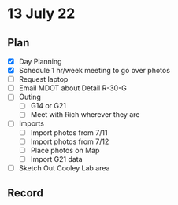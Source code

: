 # 13 July 22
## Plan
- [x] Day Planning
- [x] Schedule 1 hr/week meeting to go over photos
- [ ] Request laptop
- [ ] Email MDOT about Detail R-30-G
- [ ] Outing
	- [ ] G14 or G21
	- [ ] Meet with Rich wherever they are
- [ ] Imports
	- [ ] Import photos from 7/11
	- [ ] Import photos from 7/12
	- [ ] Place photos on Map
	- [ ] Import G21 data
- [ ] Sketch Out Cooley Lab area
## Record
